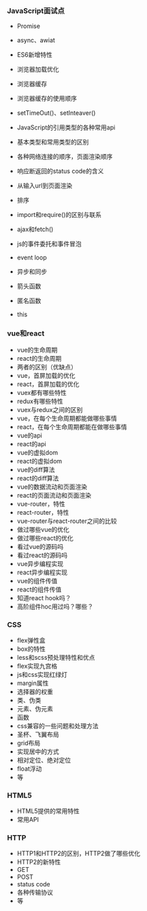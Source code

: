### JavaScript面试点
- Promise
- async、awiat
- ES6新增特性
- 浏览器加载优化
- 浏览器缓存
- 浏览器缓存的使用顺序
- setTimeOut()、setInteaver()
- JavaScript的引用类型的各种常用api
- 基本类型和常用类型的区别
- 各种网络连接的顺序，页面渲染顺序
- 响应断返回的status code的含义
- 从输入url到页面渲染
- 排序
- import和require()的区别与联系
- ajax和fetch()

- js的事件委托和事件冒泡
- event loop
- 异步和同步
- 箭头函数
- 匿名函数
- this

### vue和react
- vue的生命周期
- react的生命周期
- 两者的区别（优缺点）
- vue，首屏加载的优化
- react，首屏加载的优化
- vuex都有哪些特性
- redux有哪些特性
- vuex与redux之间的区别
- vue，在每个生命周期都能做哪些事情
- react，在每个生命周期都能在做哪些事情
- vue的api
- react的api
- vue的虚拟dom
- react的虚拟dom
- vue的diff算法
- react的diff算法
- vue的数据流动和页面渲染
- react的页面流动和页面渲染
- vue-router，特性
- react-router，特性
- vue-router与react-router之间的比较
- 做过哪些vue的优化
- 做过哪些react的优化
- 看过vue的源码吗
- 看过react的源码吗
- vue异步编程实现
- react异步编程实现
- vue的组件传值
- react的组件传值
- 知道react hook吗？
- 高阶组件hoc用过吗？哪些？

### CSS
- flex弹性盒
- box的特性
- less和scss预处理特性和优点
- flex实现九宫格
- js和css实现红绿灯
- margin属性
- 选择器的权重
- 类、伪类
- 元素、伪元素
- 函数
- css兼容的一些问题和处理方法
- 圣杯、飞翼布局
- grid布局
- 实现居中的方式
- 相对定位、绝对定位
- float浮动
- 等

### HTML5
- HTML5提供的常用特性
- 常用API

### HTTP
- HTTP1和HTTP2的区别，HTTP2做了哪些优化
- HTTP2的新特性
- GET
- POST
- status code
- 各种传输协议
- 等